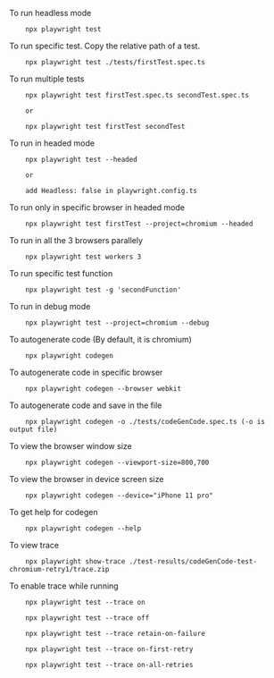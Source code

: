 To run headless mode

        npx playwright test

To run specific test. Copy the relative path of a test.

        npx playwright test ./tests/firstTest.spec.ts

To run multiple tests

        npx playwright test firstTest.spec.ts secondTest.spec.ts

        or

        npx playwright test firstTest secondTest

To run in headed mode

        npx playwright test --headed

        or

        add Headless: false in playwright.config.ts

To run only in specific browser in headed mode

        npx playwright test firstTest --project=chromium --headed

To run in all the 3 browsers parallely

        npx playwright test workers 3

To run specific test function

        npx playwright test -g 'secondFunction'

To run in debug mode

        npx playwright test --project=chromium --debug

To autogenerate code (By default, it is chromium)

        npx playwright codegen

To autogenerate code in specific browser

        npx playwright codegen --browser webkit

To autogenerate code and save in the file 

        npx playwright codegen -o ./tests/codeGenCode.spec.ts (-o is output file)


To view the browser window size

        npx playwright codegen --viewport-size=800,700

To view the browser in device screen size

        npx playwright codegen --device="iPhone 11 pro"

To get help for codegen

        npx playwright codegen --help

To view trace

        npx playwright show-trace ./test-results/codeGenCode-test-chromium-retry1/trace.zip

To enable trace while running

        npx playwright test --trace on

        npx playwright test --trace off

        npx playwright test --trace retain-on-failure

        npx playwright test --trace on-first-retry

        npx playwright test --trace on-all-retries